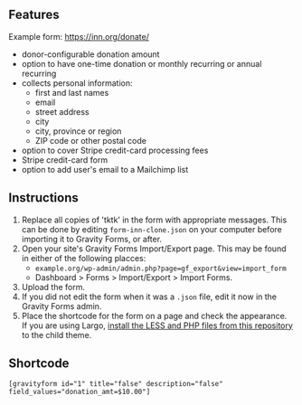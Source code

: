 ## Features

Example form: https://inn.org/donate/

- donor-configurable donation amount
- option to have one-time donation or monthly recurring or annual recurring
- collects personal information:
	- first and last names
	- email
	- street address
	- city
	- city, province or region
	- ZIP code or other postal code
- option to cover Stripe credit-card processing fees
- Stripe credit-card form
- option to add user's email to a Mailchimp list


## Instructions

1. Replace all copies of 'tktk' in the form with appropriate messages. This can be done by editing `form-inn-clone.json` on your computer before importing it to Gravity Forms, or after.
2. Open your site's Gravity Forms Import/Export page. This may be found in either of the following placces:
	- `example.org/wp-admin/admin.php?page=gf_export&view=import_form`
	- Dashboard > Forms > Import/Export > Import Forms.
3. Upload the form.
4. If you did not edit the form when it was a `.json` file, edit it now in the Gravity Forms admin.
5. Place the shortcode for the form on a page and check the appearance. If you are using Largo, [install the LESS and PHP files from this repository](./README.md) to the child theme.

## Shortcode

    [gravityform id="1" title="false" description="false" field_values="donation_amt=$10.00"]
